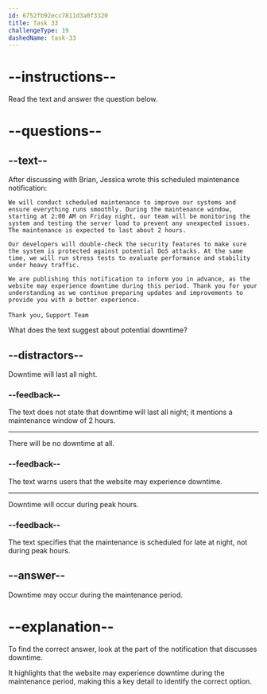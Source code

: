 ```yaml
---
id: 6752fb92ecc7811d3a0f3320
title: Task 33
challengeType: 19
dashedName: task-33
---
```


<!-- READING -->

# --instructions--

Read the text and answer the question below.

# --questions--

## --text--

After discussing with Brian, Jessica wrote this scheduled maintenance notification:

`We will conduct scheduled maintenance to improve our systems and ensure everything runs smoothly. During the maintenance window, starting at 2:00 AM on Friday night, our team will be monitoring the system and testing the server load to prevent any unexpected issues. The maintenance is expected to last about 2 hours.`

`Our developers will double-check the security features to make sure the system is protected against potential DoS attacks. At the same time, we will run stress tests to evaluate performance and stability under heavy traffic.`

`We are publishing this notification to inform you in advance, as the website may experience downtime during this period. Thank you for your understanding as we continue preparing updates and improvements to provide you with a better experience.`

`Thank you,`
`Support Team`

What does the text suggest about potential downtime?

## --distractors--

Downtime will last all night.

### --feedback--

The text does not state that downtime will last all night; it mentions a maintenance window of 2 hours.

---

There will be no downtime at all.

### --feedback--

The text warns users that the website may experience downtime.

---

Downtime will occur during peak hours.

### --feedback--

The text specifies that the maintenance is scheduled for late at night, not during peak hours.

## --answer--

Downtime may occur during the maintenance period.

# --explanation--

To find the correct answer, look at the part of the notification that discusses downtime.

It highlights that the website may experience downtime during the maintenance period, making this a key detail to identify the correct option.

